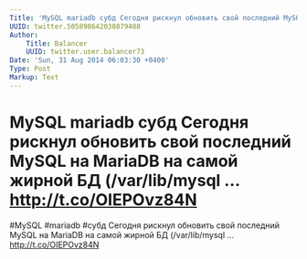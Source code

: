```yaml
---
Title: 'MySQL mariadb субд Сегодня рискнул обновить свой последний MySQL на MariaDB на самой жирной БД (/var/lib/mysql … http://t.co/OIEPOvz84N'
UUID: twitter.505898642038079488
Author:
    Title: Balancer
    UUID: twitter.user.balancer73
Date: 'Sun, 31 Aug 2014 06:03:30 +0400'
Type: Post
Markup: Text
---
```


# MySQL mariadb субд Сегодня рискнул обновить свой последний MySQL на MariaDB на самой жирной БД (/var/lib/mysql … http://t.co/OIEPOvz84N

#MySQL #mariadb #субд Сегодня рискнул обновить свой
последний MySQL на MariaDB на самой жирной БД
(/var/lib/mysql … http://t.co/OIEPOvz84N